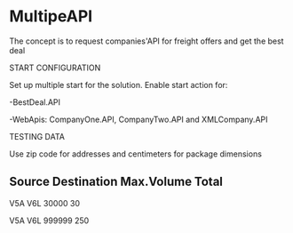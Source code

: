 # MultipeAPI
The concept is to request companies'API for freight offers and get the best deal

START CONFIGURATION

Set up multiple start for the solution. Enable start action for:

-BestDeal.API

-WebApis: CompanyOne.API, CompanyTwo.API and XMLCompany.API



TESTING DATA

Use zip code for addresses and centimeters for package dimensions 

Source  Destination   Max.Volume    Total
----------------------------------------------
V5A         V6L           30000         30

V5A         V6L           999999        250
